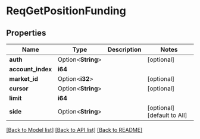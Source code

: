 # ReqGetPositionFunding

## Properties

Name | Type | Description | Notes
------------ | ------------- | ------------- | -------------
**auth** | Option<**String**> |  | [optional]
**account_index** | **i64** |  | 
**market_id** | Option<**i32**> |  | [optional]
**cursor** | Option<**String**> |  | [optional]
**limit** | **i64** |  | 
**side** | Option<**String**> |  | [optional][default to All]

[[Back to Model list]](../README.md#documentation-for-models) [[Back to API list]](../README.md#documentation-for-api-endpoints) [[Back to README]](../README.md)


